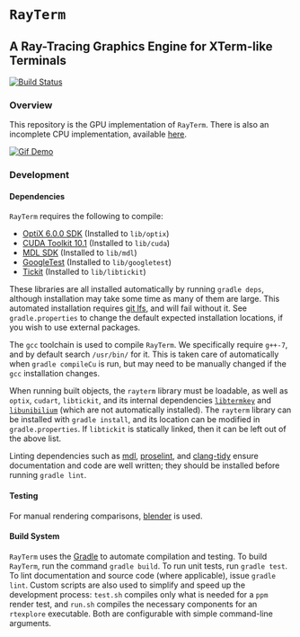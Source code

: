 # `RayTerm`

## A Ray-Tracing Graphics Engine for XTerm-like Terminals

[![Build Status](https://travis-ci.com/Michionlion/rayterm.svg?branch=master)](https://travis-ci.com/Michionlion/rayterm)

### Overview

This repository is the GPU implementation of `RayTerm`. There is also an
incomplete CPU implementation, available [here](https://github.com/Michionlion/rayterm-cpu).

[![Gif Demo](https://github.com/Michionlion/compdoc/raw/master/rtexplore/terminal.gif)](https://www.youtube.com/embed/mr3k4GER3Rs?loop=1&playlist=mr3k4GER3Rs&controls=0&autoplay=1)

### Development

#### Dependencies

`RayTerm` requires the following to compile:

* [OptiX 6.0.0 SDK](http://raytracing-docs.nvidia.com/optix_6_0/index.html)
  (Installed to `lib/optix`)
* [CUDA Toolkit 10.1](https://developer.nvidia.com/cuda-toolkit-archive)
  (Installed to `lib/cuda`)
* [MDL SDK](https://developer.nvidia.com/mdl-sdk)
  (Installed to `lib/mdl`)
* [GoogleTest](https://github.com/google/googletest)
  (Installed to `lib/googletest`)
* [Tickit](https://github.com/Michionlion/libtickit)
  (Installed to `lib/libtickit`)

These libraries are all installed automatically by running `gradle deps`,
although installation may take some time as many of them are large. This
automated installation requires [git lfs](https://git-lfs.github.com/), and
will fail without it. See `gradle.properties` to change the default expected
installation locations, if you wish to use external packages.

The `gcc` toolchain is used to compile `RayTerm`. We specifically require
`g++-7`, and by default search `/usr/bin/` for it. This is taken care of
automatically when `gradle compileCu` is run, but may need to be manually
changed if the `gcc` installation changes.

When running built objects, the `rayterm` library must be loadable, as well as
`optix`, `cudart`, `libtickit`, and its internal dependencies
[`libtermkey`](http://www.leonerd.org.uk/code/libtermkey/) and
[`libunibilium`](https://github.com/mauke/unibilium) (which are not
automatically installed). The `rayterm` library can be installed with
`gradle install`, and its location can be modified in `gradle.properties`. If
`libtickit` is statically linked, then it can be left out of the above list.

Linting dependencies such as [mdl](https://github.com/markdownlint/markdownlint),
[proselint](https://github.com/amperser/proselint/), and
[clang-tidy](https://clang.llvm.org/extra/clang-tidy/) ensure documentation and
code are well written; they should be installed before running `gradle lint`.

#### Testing

For manual rendering comparisons, [blender](https://www.blender.org/) is used.

#### Build System

`RayTerm` uses the [Gradle](https://gradle.org/) to automate compilation and
testing. To build `RayTerm`, run the command `gradle build`. To run unit tests,
run `gradle test`. To lint documentation and source code (where applicable),
issue `gradle lint`. Custom scripts are also used to simplify and speed up the
development process: `test.sh` compiles only what is needed for a `ppm` render
test, and `run.sh` compiles the necessary components for an `rtexplore`
executable. Both are configurable with simple command-line arguments.
